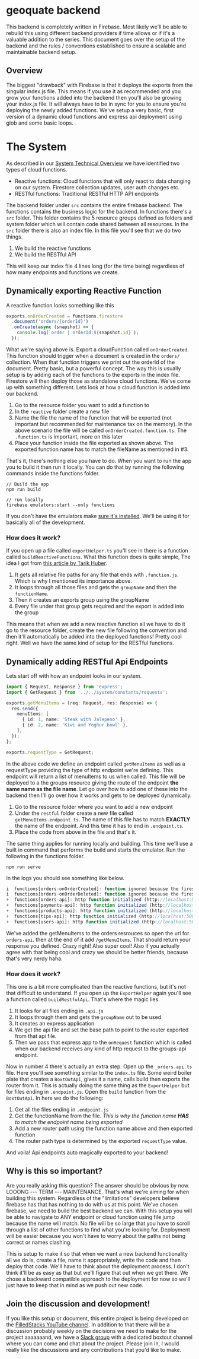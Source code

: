 # geoquate backend

This backend is completely written in Firebase. Most likely we'll be able to rebuild this using different backend providers if time allows or if it's a valuable addition to the series. This document goes over the setup of the backend and the rules / conventions established to ensure a scalable and maintainable backend setup.

## Overview

The biggest "drawback" with Firebase is that it deploys the exports from the singular index.js file. This means if you use it as recommended and you grow your functions added into the backend then you'll also be growing your index.js file. It will always have to be in sync for you to ensure you're deploying the newly added functions. We've setup a very basic, first version of a dynamic cloud functions and express api deployment using glob and some basic loops.

# The System

As described in our [System Technical Overview](https://github.com/FilledStacks/boxtout/wiki/System-Technical-Overview#backend-api-and-setup) we have identified two types of cloud functions.

- Reactive functions: Cloud functions that will only react to data changing on our system. Firestore collection updates, user auth changes etc.
- RESTful functions: Traditional RESTful HTTP API endpoints

The backend folder under `src` contains the entire firebase backend. The functions contains the business logic for the backend. In functions there's a `src` folder. This folder contains the 5 resource groups defined as folders and system folder which will contain code shared between all resources. In the `src` folder there is also an index file. In this file you'll see that we do two things.

1. We build the reactive functions
2. We build the RESTful API

This will keep our index file 4 lines long (for the time being) regardless of how many endpoints and functions we create.

## Dynamically exporting Reactive Function

A reactive function looks something like this

```ts
exports.onOrderCreated = functions.firestore
  .document('orders/{orderId}')
  .onCreate(async (snapshot) => {
    console.log(`order | orderId:${snapshot.id}`);
  });
```

What we're saying above is. Export a cloudFunction called `onOrderCreated`. This function should trigger when a document is created in the `orders/` collection. When that function triggers we print out the orderId of the document. Pretty basic, but a powerful concept. The way this is usually setup is by adding each of the functions to the exports in the index file. Firestore will then deploy those as standalone cloud functions. We've come up with something different. Lets look at how a cloud function is added into our backend.

1. Go to the resource folder you want to add a function to
2. In the `reactive` folder create a new file
3. Name the file the name of the function that will be exported (not important but recommended for maintenance tax on the memory).
   In the above scenario the file will be called `onOrderCreated.function.ts`. The `.function.ts` is important, more on this later
4. Place your function inside the file exported as shown above. The exported function name has to match the fileName as mentioned in #3.

That's it, there's nothing else you have to do. When you want to run the app you to build it then run it locally. You can do that by running the following commands inside the functions folder.

```
// Build the app
npm run build

// run locally
firebase emulators:start --only functions
```

If you don't have the emulators make [sure it's installed](https://firebase.google.com/docs/functions/local-emulator#install_the_firebase_cli). We'll be using it for basically all of the development.

### How does it work?

If you open up a file called `exportHelper.ts` you'll see in there is a function called `buildReactiveFunctions`. What this function does is quite simple, The idea I got from [this article by Tarik Huber](https://codeburst.io/organizing-your-firebase-cloud-functions-67dc17b3b0da).

1. It gets all relative file paths for any file that ends with `.function.js`. Which is why I mentioned its importance above.
2. It loops through all those files and gets the `groupName` and then the `functionName`.
3. Then it creates an exports group using the groupName
4. Every file under that group gets required and the export is added into the group

This means that when we add a new reactive function all we have to do it go to the resource folder, create the new file following the convention and then it'll automatically be added into the deployed functions! Pretty cool right. Well we have the same kind of setup for the RESTful functions.

## Dynamically adding RESTful Api Endpoints

Lets start off with how an endpoint looks in our system.

```ts
import { Request, Response } from 'express';
import { GetRequest } from '../../system/constants/requests';

exports.getMenuItems = (req: Request, res: Response) => {
  res.send({
    menuItems: [
      { id: 1, name: 'Steak with Jalepeno' },
      { id: 2, name: 'Kiwi and Yoghur bowl' },
    ],
  });
};

exports.requestType = GetRequest;
```

In the above code we define an endpoint called `getMenuItems` as well as a requestType providing the type of http endpoint we're defining. This endpoint will return a list of menuItems to us when called. This file will be deployed to a the groups resource giving the route of the endpoint **the same name as the file name**. Let go over how to add one of these into the backend then I'll go over how it works and gets to be deployed dynamically.

1. Go to the resource folder where you want to add a new endpoint
2. Under the `restful` folder create a new file called `getMenuItems.endpoint.ts`. The name of this file has to match **EXACTLY** the name of the endpoint. And this time it has to end in `.endpoint.ts`.
3. Place the code from above in the file and that's it.

The same thing applies for running locally and building. This time we'll use a built in command that performs the build and starts the emulator. Run the following in the functions folder.

```
npm run serve
```

In the logs you should see something like below.

```ts
i  functions[orders-onOrderCreated]: function ignored because the firestore emulator does not exist or is not running.
i  functions[orders-onOrderDeleted]: function ignored because the firestore emulator does not exist or is not running.
+  functions[orders-api]: http function initialized (http://localhost:5000/boxtout-production/us-central1/orders-api).
+  functions[payments-api]: http function initialized (http://localhost:5000/boxtout-production/us-central1/payments-api).
+  functions[products-api]: http function initialized (http://localhost:5000/boxtout-production/us-central1/products-api).
+  functions[tips-api]: http function initialized (http://localhost:5000/boxtout-production/us-central1/tips-api).
+  functions[users-api]: http function initialized (http://localhost:5000/boxtout-production/us-central1/users-api).
```

We've added the getMenuItems to the orders resrouces so open the url for `orders-api`. then at the end of it add `/getMenuItems`. That should return your response you defined. Crazy right! Also super cool! Also if you actually agree with that being cool and crazy we should be better friends, because that's very nerdy haha.

### How does it work?

This one is a bit more complicated than the reactive functions, but it's not that difficult to understand. If you open up the `ExportHelper` again you'll see a function called `buildRestfulApi`. That's where the magic lies.

1. It looks for all files ending in `.api.js`
2. It loops through them and gets the `groupName` out to be used
3. It creates an express application
4. We get the api file and set the base path to point to the router exported from that api file.
5. Then we pass that express app to the `onRequest` function which is called when our backend receives any kind of http request to the groups-api endpoint.

Now in number 4 there's actually an extra step. Open up the `_orders.api.ts` file. Here you'll see something similar to the `index.ts` file. Some weird boiler plate that creates a `BoxtOutApi`, gives it a name, calls build then exports the router from it. This is actually doing the same thing as the `ExportHelper` but for files ending in `.endpoint.js`. Open the `build` function from the `BoxtOutApi`. In here we do the following:

1. Get all the files ending in `.endpoint.js`
2. Get the functionName from the file. _This is why the function name **HAS** to match the endpoint name being exported_
3. Add a new router path using the function name above and then exported function
4. The router path type is determined by the exported `requestType` value.

And voila! Api endpoints auto magically exported to your backend!

## Why is this so important?

Are you really asking this question? The answer should be obvious by now. LOOONG --- TERM --- MAINTENANCE. That's what we're aiming for when building this system. Regardless of the "limitations" developers believe firebase has that has nothing to do with us at this point. We've chosen firebase, we need to build the best backend we can. With this setup you will be able to navigate to ANY endpoint or cloud function using file jump because the name will match. No file will be so large that you have to scroll through a list of other functions to find what you're looking for. Deployment will be easier because you won't have to worry about the paths not being correct or names clashing.

This is setup to make it so that when we want a new backend functionality all we do is, create a file, name it appropriately, write the code and then deploy that code. We'll have to think about the deployment process. I don't think it'll be as easy as that but we'll figure that out when we get there. We chose a backward compatible approach to the deployment for now so we'll just have to keep that in mind as we push out new code.

## Join the discussion and development!

If you like this setup or document, this entire project is being developed on the [FilledStacks YouTube channel](https://www.youtube.com/filledstacks). In addition to that there will be a discussion probably weekly on the decisions we need to make for the project aaaaaaand, we have a [Slack group](https://join.slack.com/t/filledstacks/shared_invite/zt-kjy2db0n-XJSiovQ69kVc1xcvekjA3w) with a dedicated boxtout channel where you can come and chat about the project. Please join in, I would really like the discussions and any contributions that you'd like to make.
